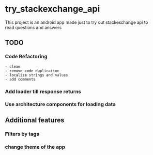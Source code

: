 # try_stackexchange_api
This project is an android app made just to try out stackexchange api to read questions and answers

## TODO


### Code Refactoring
    - clean
    - remove code duplication
    - localize strings and values
    - add comments

### Add loader till response returns

### Use architecture components for loading data


## Additional features

### Filters by tags
### change theme of the app